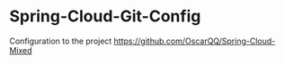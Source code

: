 # Spring-Cloud-Git-Config

Configuration to the project https://github.com/OscarQQ/Spring-Cloud-Mixed
